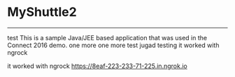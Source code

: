# MyShuttle2
-------------
test
This is a sample Java/JEE based application that was used in the Connect 2016 demo. 
one more
one more test
jugad testing
it worked with ngrock

it worked with ngrock
https://8eaf-223-233-71-225.in.ngrok.io
